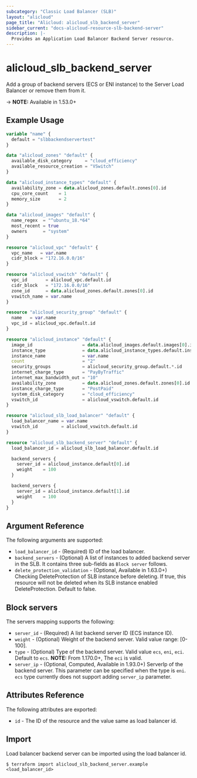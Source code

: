 ```yaml
---
subcategory: "Classic Load Balancer (SLB)"
layout: "alicloud"
page_title: "Alicloud: alicloud_slb_backend_server"
sidebar_current: "docs-alicloud-resource-slb-backend-server"
description: |-
  Provides an Application Load Balancer Backend Server resource.
---
```


# alicloud\_slb\_backend\_server

Add a group of backend servers (ECS or ENI instance) to the Server Load Balancer or remove them from it.

-> **NOTE:** Available in 1.53.0+

## Example Usage

```terraform
variable "name" {
  default = "slbbackendservertest"
}

data "alicloud_zones" "default" {
  available_disk_category     = "cloud_efficiency"
  available_resource_creation = "VSwitch"
}

data "alicloud_instance_types" "default" {
  availability_zone = data.alicloud_zones.default.zones[0].id
  cpu_core_count    = 1
  memory_size       = 2
}

data "alicloud_images" "default" {
  name_regex  = "^ubuntu_18.*64"
  most_recent = true
  owners      = "system"
}

resource "alicloud_vpc" "default" {
  vpc_name   = var.name
  cidr_block = "172.16.0.0/16"
}

resource "alicloud_vswitch" "default" {
  vpc_id       = alicloud_vpc.default.id
  cidr_block   = "172.16.0.0/16"
  zone_id      = data.alicloud_zones.default.zones[0].id
  vswitch_name = var.name
}

resource "alicloud_security_group" "default" {
  name   = var.name
  vpc_id = alicloud_vpc.default.id
}

resource "alicloud_instance" "default" {
  image_id                   = data.alicloud_images.default.images[0].id
  instance_type              = data.alicloud_instance_types.default.instance_types[0].id
  instance_name              = var.name
  count                      = "2"
  security_groups            = alicloud_security_group.default.*.id
  internet_charge_type       = "PayByTraffic"
  internet_max_bandwidth_out = "10"
  availability_zone          = data.alicloud_zones.default.zones[0].id
  instance_charge_type       = "PostPaid"
  system_disk_category       = "cloud_efficiency"
  vswitch_id                 = alicloud_vswitch.default.id
}

resource "alicloud_slb_load_balancer" "default" {
  load_balancer_name = var.name
  vswitch_id         = alicloud_vswitch.default.id
}

resource "alicloud_slb_backend_server" "default" {
  load_balancer_id = alicloud_slb_load_balancer.default.id

  backend_servers {
    server_id = alicloud_instance.default[0].id
    weight    = 100
  }

  backend_servers {
    server_id = alicloud_instance.default[1].id
    weight    = 100
  }
}
```

## Argument Reference

The following arguments are supported:

* `load_balancer_id` - (Required) ID of the load balancer.
* `backend_servers` - (Optional) A list of instances to added backend server in the SLB. It contains three sub-fields as `Block server` follows.
* `delete_protection_validation` - (Optional, Available in 1.63.0+) Checking DeleteProtection of SLB instance before deleting. If true, this resource will not be deleted when its SLB instance enabled DeleteProtection. Default to false.

## Block servers

The servers mapping supports the following:

* `server_id` - (Required) A list backend server ID (ECS instance ID).
* `weight` - (Optional) Weight of the backend server. Valid value range: [0-100]. 
* `type` - (Optional) Type of the backend server. Valid value `ecs`, `eni`, `eci`. Default to `ecs`. **NOTE:** From 1.170.0+, The `eci` is valid. 
* `server_ip` - (Optional, Computed, Available in 1.93.0+) ServerIp of the backend server. This parameter can be specified when the type is `eni`. `ecs` type currently does not support adding `server_ip` parameter.

## Attributes Reference

The following attributes are exported:

* `id` - The ID of the resource and the value same as load balancer id.

## Import

Load balancer backend server can be imported using the load balancer id.

```shell
$ terraform import alicloud_slb_backend_server.example <load_balancer_id>
```
